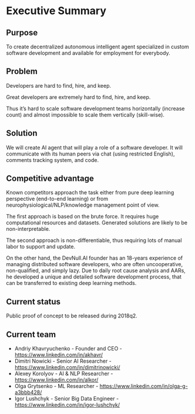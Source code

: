 # Executive Summary

## Purpose

To create decentralized autonomous intelligent agent specialized 
in custom software development and available for employment for everybody.

## Problem

Developers are hard to find, hire, and keep.

Great developers are extremely hard to find, hire, and keep.

Thus it’s hard to scale software development teams horizontally 
(increase count) and almost impossible to scale them vertically (skill-wise).

## Solution

We will create AI agent that will play a role of a software developer.
It will communicate with its human peers via chat (using restricted English), 
comments tracking system, and code.

## Competitive advantage

Known competitors approach the task either from pure deep learning perspective 
(end-to-end learning) or from neurophysiological/NLP/knowledge management 
point of view.

The first approach is based on the brute force. It requires huge computational 
resources and datasets.  Generated solutions are likely to be 
non-interpretable.

The second approach is non-differentiable, thus requiring lots of manual 
labor to support and update.

On the other hand, the DevNull.AI founder has an 18-years experience 
of managing distributed software developers, who are often uncooperative, 
non-qualified, and simply lazy. Due to daily root cause analysis and AARs, 
he developed a unique and detailed software development process, that can be 
transferred to existing deep learning methods.

## Current status

Public proof of concept to be released during 2018q2.

## Current team
* Andriy Khavryuchenko - Founder and CEO - 
https://www.linkedin.com/in/akhavr/
* Dimitri Nowicki - Senior AI Researcher - 
https://www.linkedin.com/in/dimitrinowicki/
* Alexey Korolyov - AI & NLP Researcher - 
https://www.linkedin.com/in/alkor/
* Olga Grytsenko - ML Researcher - 
https://www.linkedin.com/in/olga-g-a3bbb428/ 
* Igor Lushchyk - Senior Big Data Engineer - 
https://www.linkedin.com/in/igor-lushchyk/ 
